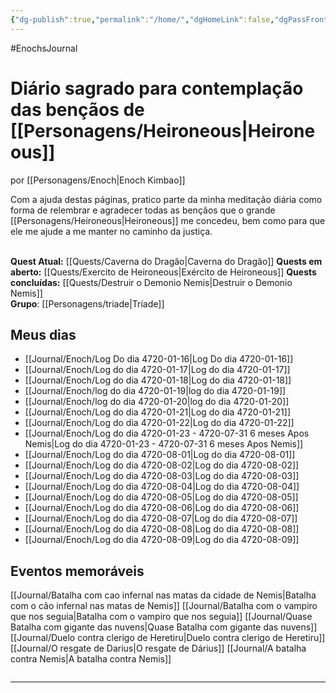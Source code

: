 ```yaml
---
{"dg-publish":true,"permalink":"/home/","dgHomeLink":false,"dgPassFrontmatter":false}
---
```


#EnochsJournal 

# Diário sagrado para contemplação das bençãos de [[Personagens/Heironeous|Heironeous]]
por [[Personagens/Enoch|Enoch Kimbao]]

Com a ajuda destas páginas, pratico parte da minha meditação diária como forma de relembrar e agradecer todas as bençãos que o grande [[Personagens/Heironeous|Heironeous]] me concedeu, bem como para que ele me ajude a me manter no caminho da justiça.
<br><br>

**Quest Atual:** [[Quests/Caverna do Dragão|Caverna do Dragão]]
**Quests em aberto:** [[Quests/Exercito de Heironeous|Exército de Heironeous]]
**Quests concluídas:** [[Quests/Destruir o Demonio Nemis|Destruir o Demonio Nemis]] 
<br>
**Grupo**: [[Personagens/triade|Tríade]] 

## Meus dias
- [[Journal/Enoch/Log Do dia 4720-01-16|Log Do dia 4720-01-16]]
- [[Journal/Enoch/Log do dia 4720-01-17|Log do dia 4720-01-17]]
- [[Journal/Enoch/Log do dia 4720-01-18|Log do dia 4720-01-18]]
- [[Journal/Enoch/log do dia 4720-01-19|log do dia 4720-01-19]]
- [[Journal/Enoch/log do dia 4720-01-20|log do dia 4720-01-20]]
- [[Journal/Enoch/Log do dia 4720-01-21|Log do dia 4720-01-21]]
- [[Journal/Enoch/Log do dia 4720-01-22|Log do dia 4720-01-22]]
- [[Journal/Enoch/Log do dia 4720-01-23 - 4720-07-31 6 meses Apos Nemis|Log do dia 4720-01-23 - 4720-07-31 6 meses Apos Nemis]]
- [[Journal/Enoch/Log do dia 4720-08-01|Log do dia 4720-08-01]]
- [[Journal/Enoch/Log do dia 4720-08-02|Log do dia 4720-08-02]]
- [[Journal/Enoch/Log do dia 4720-08-03|Log do dia 4720-08-03]]
- [[Journal/Enoch/Log do dia 4720-08-04|Log do dia 4720-08-04]]
- [[Journal/Enoch/Log do dia 4720-08-05|Log do dia 4720-08-05]]
- [[Journal/Enoch/Log do dia 4720-08-06|Log do dia 4720-08-06]]
- [[Journal/Enoch/Log do dia 4720-08-07|Log do dia 4720-08-07]]
- [[Journal/Enoch/Log do dia 4720-08-08|Log do dia 4720-08-08]]
- [[Journal/Enoch/Log do dia 4720-08-09|Log do dia 4720-08-09]]




## Eventos memoráveis
[[Journal/Batalha com cao infernal nas matas da cidade de Nemis|Batalha com o cão infernal nas matas de Nemis]]
[[Journal/Batalha com o vampiro que nos seguia|Batalha com o vampiro que nos seguia]]
[[Journal/Quase Batalha com gigante das nuvens|Quase Batalha com gigante das nuvens]]
[[Journal/Duelo contra clerigo de Heretiru|Duelo contra clerigo de Heretiru]]
[[Journal/O resgate de Darius|O resgate de Dárius]]
[[Journal/A batalha contra Nemis|A batalha contra Nemis]] 



```timeline

```


---
